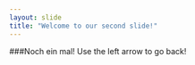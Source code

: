 ```yaml
---
layout: slide
title: "Welcome to our second slide!"
---
```

###Noch ein mal!
Use the left arrow to go back!
